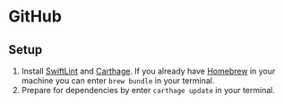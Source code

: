 # GitHub

## Setup

1. Install [SwiftLint](https://github.com/realm/SwiftLint) and [Carthage](https://github.com/Carthage/Carthage). If you already have [Homebrew](https://brew.sh) in your machine you can enter `brew bundle` in your terminal.
1. Prepare for dependencies by enter `carthage update` in your terminal.
